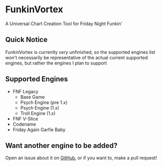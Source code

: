 # FunkinVortex
A Universal Chart Creation Tool for Friday Night Funkin'

## Quick Notice
FunkinVortex is currently *very* unfinished, so the supported engines list won't necessarily be representative of the actual current supported engines, but rather the engines I plan to support

## Supported Engines
- FNF Legacy
  - Base Game
  - Psych Engine (pre 1.x)
  - Psych Engine (1.x)
  - Troll Engine (1.x)
- FNF V-Slice
- Codename
- Friday Again Garfie Baby

## Want another engine to be added?
Open an issue about it on [GitHub](https://github.com/swordcube/FunkinVortex), or if you want to, make a pull request!